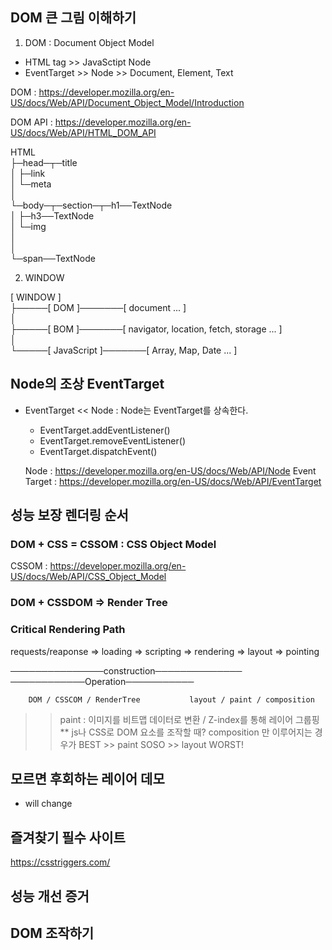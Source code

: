## DOM 큰 그림 이해하기

1. DOM : Document Object Model
- HTML tag >> JavaSctipt Node 
- EventTarget >> Node >> Document, Element, Text

DOM : https://developer.mozilla.org/en-US/docs/Web/API/Document_Object_Model/Introduction

DOM API : https://developer.mozilla.org/en-US/docs/Web/API/HTML_DOM_API

HTML  
  ├─head─┬─title  
  │      ├─link  
  │      └─meta  
  │  
  └─body─┬─section─┬─h1──TextNode  
         │         ├─h3──TextNode  
         │         └─img  
         │  
         │  
         └─span──TextNode  
  
2. WINDOW

[ WINDOW ]  
  ├─────[ DOM ]───────[ document ... ]  
  │  
  ├─────[ BOM ]───────[ navigator, location, fetch, storage ... ]  
  │  
  └─────[ JavaScript ]───────[ Array, Map, Date ... ]  


## Node의 조상 EventTarget

- EventTarget <<  Node : Node는 EventTarget를 상속한다.
  - EventTarget.addEventListener()
  - EventTarget.removeEventListener()
  - EventTarget.dispatchEvent()

  Node : https://developer.mozilla.org/en-US/docs/Web/API/Node
  Event Target : https://developer.mozilla.org/en-US/docs/Web/API/EventTarget


## 성능 보장 렌더링 순서
### DOM + CSS = CSSOM : CSS Object Model

CSSOM : https://developer.mozilla.org/en-US/docs/Web/API/CSS_Object_Model

### DOM + CSSDOM => Render Tree

### Critical Rendering Path

requests/reaponse => loading => scripting => rendering => layout => pointing

───────────────construction────────────── ────────────Operation───────────

        DOM / CSSCOM / RenderTree           layout / paint / composition


>>paint : 이미지를 비트맵 데이터로 변환 / Z-index를 통해 레이어 그룹핑
** js나 CSS로 DOM 요소를 조작할 때? composition 만 이루어지는 경우가 BEST >> paint SOSO >> layout WORST!

## 모르면 후회하는 레이어 데모 
* will change 


## 즐겨찾기 필수 사이트 
https://csstriggers.com/

## 성능 개선 증거

## DOM 조작하기
